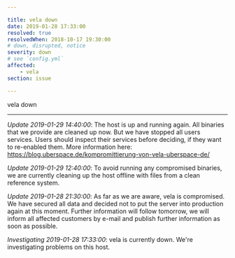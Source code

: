 ```yaml
---

title: vela down
date: 2019-01-28 17:33:00
resolved: true
resolvedWhen: 2018-10-17 19:30:00
# down, disrupted, notice
severity: down
# see `config.yml`
affected:
    - vela
section: issue

---
```


vela down

---

*Update 2019-01-29 14:40:00*: The host is up and running again. All binaries that we provide are cleaned up now. But we have stopped all users services. Users should inspect their services before deciding, if they want to re-enabled them.
More information here: https://blog.uberspace.de/kompromittierung-von-vela-uberspace-de/

*Update 2019-01-29 12:40:00*: To avoid running any compromised binaries, we are currently cleaning up the host offline with files from a clean reference system.

*Update 2019-01-28 21:30:00*: As far as we are aware, vela is compromised. We have secured all data and decided not to put the server into production again at this moment. Further information will follow tomorrow, we will inform all affected customers by e-mail and publish further information as soon as possible. 

*Investigating 2019-01-28 17:33:00*: vela is currently down. We're investigating problems on this host.

